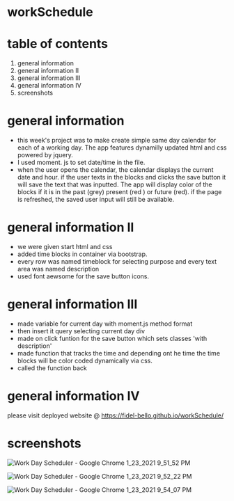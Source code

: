 # workSchedule
# table of contents
1. general information
2. general information II
3. general information III
4. general information IV
5. screenshots
# general information 
* this week's project was to make create simple same day calendar for each of a working day. The app features dynamilly updated html and css powered by jquery.
* I used moment. js to set date/time in the file. 
* when the user opens the calendar, the calendar displays the current date and hour. if the user texts in the blocks and clicks the save button it will save the text that was inputted. The app will display color of the blocks if it is in the past (grey) present (red )  or future (red). if the page is refreshed, the saved user input will still be available.
# general information II
*  we were given start html and css
* added time blocks in container via bootstrap.
* every row was named timeblock for selecting purpose and every text area was named description
* used font aewsome for the save button icons.

# general information III
* made variable for current day with moment.js method format
* then insert it query selecting current day div
* made on click funtion for the save button which sets classes 'with description'
* made function that tracks the time and depending ont he time the time blocks will be color coded dynamically via css. 
* called the function back

# general information IV
please visit deployed website @ https://fidel-bello.github.io/workSchedule/

# screenshots
![Work Day Scheduler - Google Chrome 1_23_2021 9_51_52 PM](https://user-images.githubusercontent.com/73322116/105619949-92564580-5dc5-11eb-97f0-3590542189cf.png)

![Work Day Scheduler - Google Chrome 1_23_2021 9_52_22 PM](https://user-images.githubusercontent.com/73322116/105619956-a1d58e80-5dc5-11eb-8baf-da8d0d441bd8.png)


![Work Day Scheduler - Google Chrome 1_23_2021 9_54_07 PM](https://user-images.githubusercontent.com/73322116/105619964-b4e85e80-5dc5-11eb-987a-f31378c9e2d2.png)

